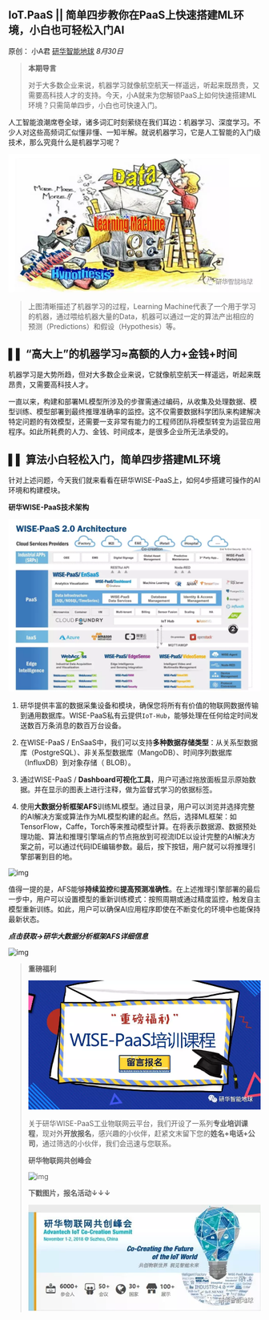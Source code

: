 ## IoT.PaaS || 简单四步教你在PaaS上快速搭建ML环境，小白也可轻松入门AI

原创： 小A君 [研华智能地球](javascript:void(0);) *8月30日*

> **本期导言**
>
> 对于大多数企业来说，机器学习就像航空航天一样遥远，听起来既昂贵，又需要高科技人才的支持。今天，小A就来为您解锁PaaS上如何快速搭建ML环境？只需简单四步，小白也可快速入门。



人工智能浪潮席卷全球，诸多词汇时刻萦绕在我们耳边：机器学习、深度学习。不少人对这些高频词汇似懂非懂、一知半解。就说机器学习，它是人工智能的入门级技术，那么究竟什么是机器学习呢？





![img](assets/640-1542254809807)

> 上图清晰描述了机器学习的过程，Learning Machine代表了一个用于学习的机器，通过喂给机器大量的Data，机器可以通过一定的算法产出相应的预测（Predictions）和假设（Hypothesis）等。



## **▌▌ “高大上”的机器学习≈高额的人力+金钱+时间**



机器学习是大势所趋，但对大多数企业来说，它就像航空航天一样遥远，听起来既昂贵，又需要高科技人才。

一直以来，构建和部署ML模型所涉及的步骤需通过编码，从收集及处理数据、模型训练、模型部署到最终推理准确率的监控。这不仅需要数据科学团队来构建解决特定问题的有效模型，还需要一支非常有能力的工程师团队将模型转变为运营应用程序。如此所耗费的人力、金钱、时间成本，是很多企业所无法承受的。



## **▌▌ 算法小白轻松入门，简单四步搭建ML环境**



针对上述问题，今天我们就来看看在研华WISE-PaaS上，如何4步搭建可操作的AI环境和构建模块。

**研华WISE-PaaS技术架构**

![img](assets/640-1542254908931)



1. 研华提供丰富的数据采集设备和模块，确保您将所有有价值的物联网数据传输到通用数据库。WISE-PaaS私有云提供`IoT-Hub`，能够处理在任何给定时间发送数百万条消息的数百万台设备。

2. 在WISE-PaaS / EnSaaS中，我们可以支持**多种数据存储类型**：从关系型数据库（PostgreSQL）、非关系型数据库（MangoDB）、时间序列数据库（InfluxDB）到对象存储（ BLOB）。

3. 通过WISE-PaaS / **Dashboard可视化工具**，用户可通过拖放面板显示原始数据。并在显示的图表上进行注释，做为监督式学习的依据标签。

4. 使用**大数据分析框架AFS**训练ML模型。通过目录，用户可以浏览并选择完整的AI解决方案或算法作为ML模型构建的起点。然后，选择ML框架：如TensorFlow，Caffe，Torch等来推动模型计算。在将表示数据源、数据预处理功能、算法和推理引擎端点的节点拖放到可视流IDE以设计完整的AI解决方案之前，可以通过代码IDE编辑参数。最后，按下按钮，用户就可以将推理引擎部署到目的地。



![img](https://mmbiz.qpic.cn/mmbiz_jpg/8v9FXiceAicSO75ceehROQFH7YF5S63KPG6Zthqu12C6LUgxibicuVq5KxBOib1DEG6DFLTiczXou3HxiavVZhS1qEibaA/640?wx_fmt=jpeg&tp=webp&wxfrom=5&wx_lazy=1&wx_co=1)



值得一提的是，AFS能够**持续监控**和**提高预测准确性**。在上述推理引擎部署的最后一步中，用户可以设置模型的重新训练模式：按照周期或通过精度监控，触发自主模型重新训练。如此，用户可以确保AI应用程序即使在不断变化的环境中也能保持最新状态。



***点击获取→研华大数据分析框架AFS详细信息***





![img](https://mmbiz.qpic.cn/mmbiz_png/8v9FXiceAicSPGdVIhicNn1RZg7Mtgic1od6JpyXLfgRSSluSjbns0tUNBiaJgKozy2WHkH8twuXiao6mhtn2MvpKcTA/640?wx_fmt=png&tp=webp&wxfrom=5&wx_lazy=1&wx_co=1)





> **重磅福利**
>
> ![img](assets/640-1542255372735)
>
> 关于研华WISE-PaaS工业物联网云平台，我们开设了一系列**专业培训课程**，现对外**开放报名**，感兴趣的小伙伴，赶紧文末留下您的**姓名+电话+公司**，通过筛选的小伙伴，我们会迅速与您联系。
>
> **研华物联网共创峰会**
>
>  ![img](https://mmbiz.qpic.cn/mmbiz_png/ianq03UUWGmIyxKD9AsYKVAlzQInSkLFEmicTVP2QmQpnuusnGOquCLX2x0ZwJEPURjBbOJn8cnY6kSos0Jn6iaUA/640?tp=webp&wxfrom=5&wx_lazy=1&wx_co=1)
>
> **下戳图片，报名活动↓↓↓**
>
> [![img](assets/640-1542255332827)](http://mp.weixin.qq.com/s?__biz=MzAwNDE5ODI5NQ==&mid=2658802323&idx=1&sn=6137d7f058af6927ef7f8e074dfbeb23&chksm=80a1206bb7d6a97d43c0359e9443a15d373ae20baabde6281ad7a458fa3f0713c0dbcace4ba4&scene=21#wechat_redirect)